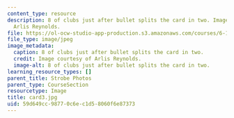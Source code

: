 ```yaml
---
content_type: resource
description: 8 of clubs just after bullet splits the card in two. Image courtesy of
  Arlis Reynolds.
file: https://ol-ocw-studio-app-production.s3.amazonaws.com/courses/6-163-strobe-project-laboratory-fall-2005/59d649cc98770c6ec1d58060f6e87373_card3.jpg
file_type: image/jpeg
image_metadata:
  caption: 8 of clubs just after bullet splits the card in two.
  credit: Image courtesy of Arlis Reynolds.
  image-alt: 8 of clubs just after bullet splits the card in two.
learning_resource_types: []
parent_title: Strobe Photos
parent_type: CourseSection
resourcetype: Image
title: card3.jpg
uid: 59d649cc-9877-0c6e-c1d5-8060f6e87373
---
```

